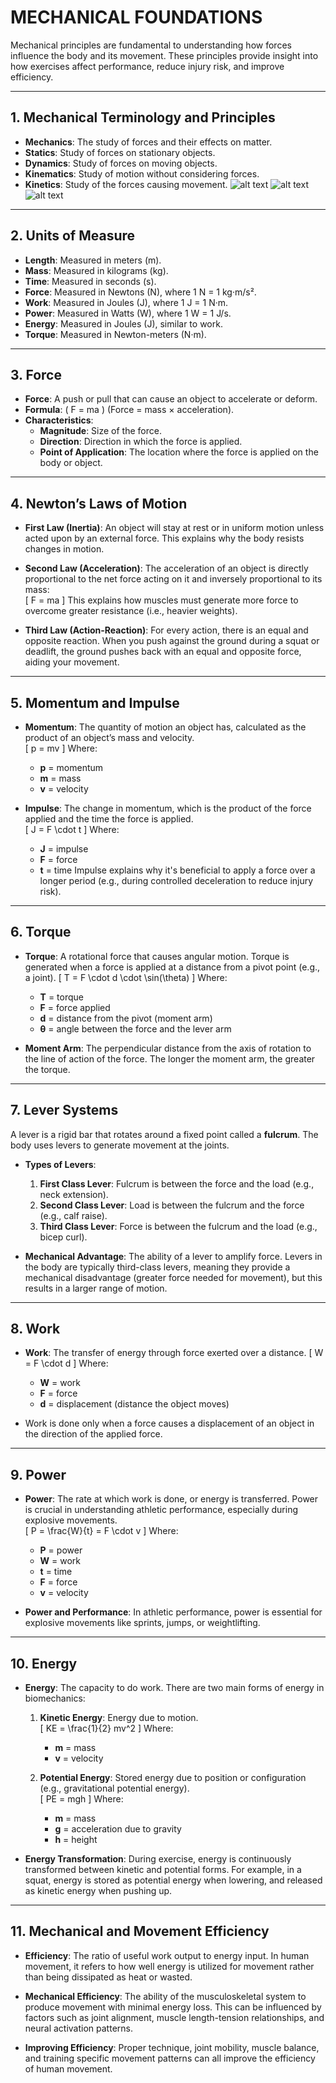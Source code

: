 # MECHANICAL FOUNDATIONS

Mechanical principles are fundamental to understanding how forces influence the body and its movement. These principles provide insight into how exercises affect performance, reduce injury risk, and improve efficiency.

---

## 1. Mechanical Terminology and Principles

- **Mechanics**: The study of forces and their effects on matter.
- **Statics**: Study of forces on stationary objects.
- **Dynamics**: Study of forces on moving objects.
- **Kinematics**: Study of motion without considering forces.
- **Kinetics**: Study of the forces causing movement.
![alt text](img/major_planes.png)
![alt text](img/major_body_movement1.png)
![alt text](img/major_body_movement2.png)
---

## 2. Units of Measure

- **Length**: Measured in meters (m).
- **Mass**: Measured in kilograms (kg).
- **Time**: Measured in seconds (s).
- **Force**: Measured in Newtons (N), where 1 N = 1 kg·m/s².
- **Work**: Measured in Joules (J), where 1 J = 1 N·m.
- **Power**: Measured in Watts (W), where 1 W = 1 J/s.
- **Energy**: Measured in Joules (J), similar to work.
- **Torque**: Measured in Newton-meters (N·m).

---

## 3. Force

- **Force**: A push or pull that can cause an object to accelerate or deform.
- **Formula**: \( F = ma \) (Force = mass × acceleration).
- **Characteristics**:
  - **Magnitude**: Size of the force.
  - **Direction**: Direction in which the force is applied.
  - **Point of Application**: The location where the force is applied on the body or object.

---

## 4. Newton’s Laws of Motion

- **First Law (Inertia)**: An object will stay at rest or in uniform motion unless acted upon by an external force. This explains why the body resists changes in motion.
  
- **Second Law (Acceleration)**: The acceleration of an object is directly proportional to the net force acting on it and inversely proportional to its mass:  
  \[ F = ma \]
  This explains how muscles must generate more force to overcome greater resistance (i.e., heavier weights).
  
- **Third Law (Action-Reaction)**: For every action, there is an equal and opposite reaction. When you push against the ground during a squat or deadlift, the ground pushes back with an equal and opposite force, aiding your movement.

---

## 5. Momentum and Impulse

- **Momentum**: The quantity of motion an object has, calculated as the product of an object’s mass and velocity.  
  \[ p = mv \]
  Where:
  - **p** = momentum
  - **m** = mass
  - **v** = velocity
  
- **Impulse**: The change in momentum, which is the product of the force applied and the time the force is applied.  
  \[ J = F \cdot t \]
  Where:
  - **J** = impulse
  - **F** = force
  - **t** = time
  Impulse explains why it's beneficial to apply a force over a longer period (e.g., during controlled deceleration to reduce injury risk).

---

## 6. Torque

- **Torque**: A rotational force that causes angular motion. Torque is generated when a force is applied at a distance from a pivot point (e.g., a joint).
  \[ T = F \cdot d \cdot \sin(\theta) \]
  Where:
  - **T** = torque
  - **F** = force applied
  - **d** = distance from the pivot (moment arm)
  - **θ** = angle between the force and the lever arm
  
- **Moment Arm**: The perpendicular distance from the axis of rotation to the line of action of the force. The longer the moment arm, the greater the torque.

---

## 7. Lever Systems

A lever is a rigid bar that rotates around a fixed point called a **fulcrum**. The body uses levers to generate movement at the joints.

- **Types of Levers**:
  1. **First Class Lever**: Fulcrum is between the force and the load (e.g., neck extension).
  2. **Second Class Lever**: Load is between the fulcrum and the force (e.g., calf raise).
  3. **Third Class Lever**: Force is between the fulcrum and the load (e.g., bicep curl).

- **Mechanical Advantage**: The ability of a lever to amplify force. Levers in the body are typically third-class levers, meaning they provide a mechanical disadvantage (greater force needed for movement), but this results in a larger range of motion.

---

## 8. Work

- **Work**: The transfer of energy through force exerted over a distance.
  \[ W = F \cdot d \]
  Where:
  - **W** = work
  - **F** = force
  - **d** = displacement (distance the object moves)
  
- Work is done only when a force causes a displacement of an object in the direction of the applied force. 

---

## 9. Power

- **Power**: The rate at which work is done, or energy is transferred. Power is crucial in understanding athletic performance, especially during explosive movements.  
  \[ P = \frac{W}{t} = F \cdot v \]
  Where:
  - **P** = power
  - **W** = work
  - **t** = time
  - **F** = force
  - **v** = velocity

- **Power and Performance**: In athletic performance, power is essential for explosive movements like sprints, jumps, or weightlifting.

---

## 10. Energy

- **Energy**: The capacity to do work. There are two main forms of energy in biomechanics:
  1. **Kinetic Energy**: Energy due to motion.  
     \[ KE = \frac{1}{2} mv^2 \]
     Where:
     - **m** = mass
     - **v** = velocity
     
  2. **Potential Energy**: Stored energy due to position or configuration (e.g., gravitational potential energy).  
     \[ PE = mgh \]
     Where:
     - **m** = mass
     - **g** = acceleration due to gravity
     - **h** = height

- **Energy Transformation**: During exercise, energy is continuously transformed between kinetic and potential forms. For example, in a squat, energy is stored as potential energy when lowering, and released as kinetic energy when pushing up.

---

## 11. Mechanical and Movement Efficiency

- **Efficiency**: The ratio of useful work output to energy input. In human movement, it refers to how well energy is utilized for movement rather than being dissipated as heat or wasted.
  
- **Mechanical Efficiency**: The ability of the musculoskeletal system to produce movement with minimal energy loss. This can be influenced by factors such as joint alignment, muscle length-tension relationships, and neural activation patterns.

- **Improving Efficiency**: Proper technique, joint mobility, muscle balance, and training specific movement patterns can all improve the efficiency of human movement.